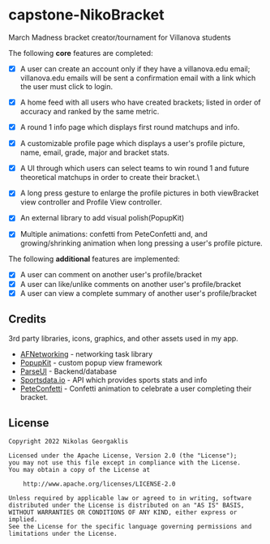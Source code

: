 # capstone-NikoBracket
March Madness bracket creator/tournament for Villanova students

The following **core** features are completed:

- [x] A user can create an account only if they have a villanova.edu email; villanova.edu emails will be sent a confirmation email with a link which the user must click to login.
- [x] A home feed with all users who have created brackets; listed in order of accuracy and ranked by the same metric.
- [x] A round 1 info page which displays first round matchups and info.
- [x] A customizable profile page which displays a user's profile picture, name, email, grade, major and bracket stats.
- [x] A UI through which users can select teams to win round 1 and future theoretical matchups in order to create their bracket.\
- [x] A long press gesture to enlarge the profile pictures in both viewBracket view controller and Profile View controller.
- [x] An external library to add visual polish(PopupKit)
- [x] Multiple animations: confetti from PeteConfetti and, and growing/shrinking animation when long pressing a user's profile picture.


The following **additional** features are implemented:

- [x] A user can comment on another user's profile/bracket
- [x] A user can like/unlike comments on another user's profile/bracket
- [x] A user can view a complete summary of another user's profile/bracket

## Credits

3rd party libraries, icons, graphics, and other assets used in my app.

- [AFNetworking](https://github.com/AFNetworking/AFNetworking) - networking task library
- [PopupKit](https://github.com/Pointwelve/PopupKit) - custom popup view framework
- [ParseUI](https://www.back4app.com) - Backend/database
- [Sportsdata.io](https://sportsdata.io) - API which provides sports stats and info
- [PeteConfetti](https://github.com/peteallport/PeteConfetti) - Confetti animation to celebrate a user completing their bracket.

## License

    Copyright 2022 Nikolas Georgaklis

    Licensed under the Apache License, Version 2.0 (the "License");
    you may not use this file except in compliance with the License.
    You may obtain a copy of the License at

        http://www.apache.org/licenses/LICENSE-2.0

    Unless required by applicable law or agreed to in writing, software
    distributed under the License is distributed on an "AS IS" BASIS,
    WITHOUT WARRANTIES OR CONDITIONS OF ANY KIND, either express or implied.
    See the License for the specific language governing permissions and
    limitations under the License.
